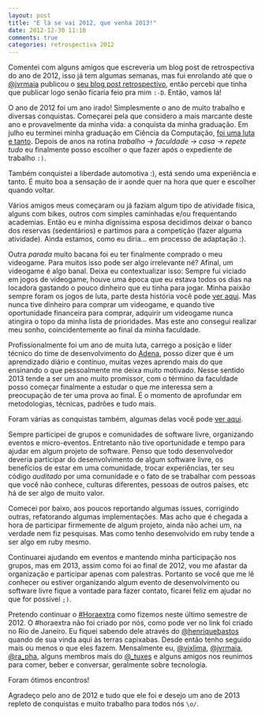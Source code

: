 ```yaml
---
layout: post
title: "E lá se vai 2012, que venha 2013!"
date: 2012-12-30 11:10
comments: true
categories: retrospectiva 2012
---
```


Comentei com alguns amigos que escreveria um blog post de retrospectiva do ano de 2012, isso já tem algumas semanas, mas fui enrolando até que o [@jvrmaia](http://twitter.com/jvrmaia) publicou o [seu blog post retrospectivo](http://blog.joaovrmaia.com/blog/2012/12/29/morre-deabo-de-2012-e-vem-ni-mim-2013/), então percebi que tinha que publicar logo senão ficaria feio pra mim `:-D`. Então, vamos lá!

O ano de 2012 foi um ano irado! Simplesmente o ano de muito trabalho e diversas conquistas. Começarei pela que considero a mais marcante deste ano e provavelmente da minha vida: a conquista da minha graduação. Em julho eu terminei minha graduação em Ciência da Computação, [foi uma luta e tanto](blog/2012/07/08/mission-accomplished/). Depois de anos na rotina _trabalho -> faculdade -> casa -> repete tudo_ eu finalmente posso escolher o que fazer após o expediente de trabalho `:)`.

Também conquistei a liberdade automotiva :), está sendo uma experiência e tanto. É muito boa a sensação de ir aonde quer na hora que quer e escolher quando voltar.

Vários amigos meus começaram ou já faziam algum tipo de atividade física, alguns com bikes, outros com simples caminhadas e/ou frequentando academias. Então eu e minha digníssima esposa decidimos deixar o banco dos reservas (sedentários) e partimos para a competição (fazer alguma atividade). Ainda estamos, como eu diria... em processo de adaptação :).

  Outra _parada_ muito bacana foi eu ter finalmente comprado o meu videogame. Para muitos isso pode ser algo irrelevante né? Afinal, um videogame é algo banal. Deixa eu contextualizar isso: Sempre fui viciado em jogos de videogame, houve uma época que eu estava todos os dias na locadora gastando o pouco dinheiro que eu tinha para jogar. Minha paixão sempre foram os jogos de luta, parte desta história você pode [ver aqui](blog/2010/01/24/pkgbuild-do-advancemame/). Mas nunca tive dinheiro para comprar um videogame, e quando tive oportunidade financeira para comprar, adquirir um videogame nunca atingira o topo da minha lista de prioridades. Mas este ano consegui realizar meu sonho, coincidentemente ao final da minha faculdade.

Profissionalmente foi um ano de muita luta, carrego a posição e líder técnico do time de desenvolvimento do [Adena](http://www.adena.com.br), posso dizer que é um aprendizado diário e contínuo, muitas vezes aprendo mais do que ensinando o que pessoalmente me deixa muito motivado. Nesse sentido 2013 tende a ser um ano muito promissor, com o término da faculdade posso começar finalmente a estudar o que me interessa sem a preocupação de ter uma prova ao final. É o momento de aprofundar em metodologias, técnicas, padrões e tudo mais.

Foram várias as conquistas também, algumas delas você pode [ver aqui](http://blog.giran.com.br/).

Sempre participei de grupos e comunidades de software livre, organizando eventos e micro-eventos. Entretanto não tive oportunidade e tempo para ajudar em algum projeto de software. Penso que todo desenvolvedor deveria participar do desenvolvimento de algum software livre, os benefícios de estar em uma comunidade, trocar experiências, ter seu código _auditado_ por uma comunidade e o fato de se trabalhar com pessoas que você não conhece, culturas diferentes, pessoas de outros países, etc há de ser algo de muito valor.

Comecei por baixo, aos poucos reportando algumas issues, corrigindo outras, refatorando algumas implementações. Mas acho que é chegada a hora de participar firmemente de algum projeto, ainda não achei um, na verdade nem fiz pesquisas. Mas como tenho desenvolvido em ruby tende a ser algo em ruby mesmo.

Continuarei ajudando em eventos e mantendo minha participação nos grupos, mas em 2013, assim como foi ao final de 2012, vou me afastar da organização e participar apenas com palestras. Portanto se você que me lê conhecer ou estiver organizando algum evento de desenvolvimento ou software livre fique a vontade para fazer contato, ficarei feliz em ajudar no que for possível `;)`.

Pretendo continuar o [#Horaextra](http://horaextra.org/) como fizemos neste último semestre de 2012. O \#horaextra não foi criado por nós, como pode ver no link foi criado no Rio de Janeiro. Eu fiquei sabendo dele através do [@henriquebastos](https://twitter.com/henriquebastos) quando de sua vinda aqui às terras capixabas. Desde então tenho seguido mais ou menos o que eles fazem. Mensalmente eu, [@vixlima](https://twitter.com/vixlima), [@jvrmaia](https://twitter.com/jvrmaia), [@ra_pha](https://twitter.com/ra_pha), alguns membros mais do [@_tuxes](https://twitter.com/_tuxes) e alguns amigos nos reunimos para comer, beber e conversar, geralmente sobre tecnologia.

Foram ótimos encontros!

Agradeço pelo ano de 2012 e tudo que ele foi e desejo um ano de 2013 repleto de conquistas e muito trabalho para todos nós `\o/`.


